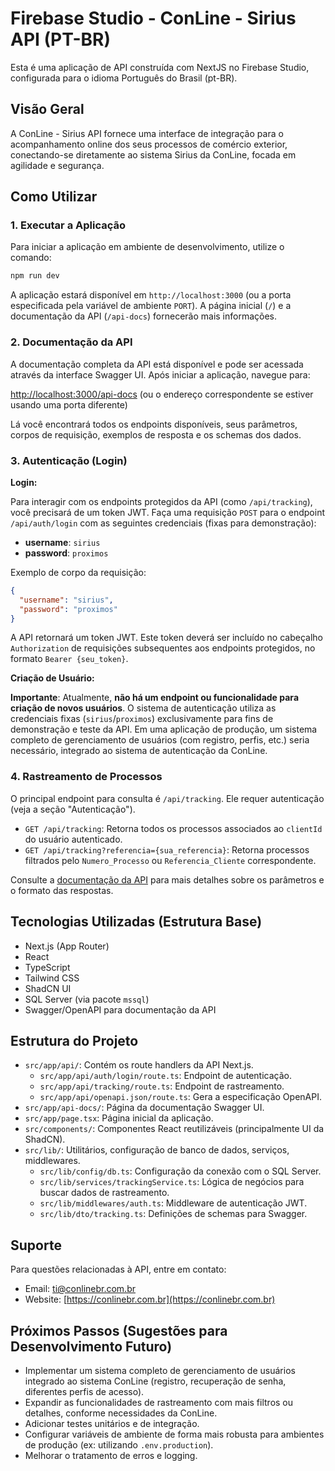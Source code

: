 # Firebase Studio - ConLine - Sirius API (PT-BR)

Esta é uma aplicação de API construída com NextJS no Firebase Studio, configurada para o idioma Português do Brasil (pt-BR).

## Visão Geral

A ConLine - Sirius API fornece uma interface de integração para o acompanhamento online dos seus processos de comércio exterior, conectando-se diretamente ao sistema Sirius da ConLine, focada em agilidade e segurança.

## Como Utilizar

### 1. Executar a Aplicação

Para iniciar a aplicação em ambiente de desenvolvimento, utilize o comando:

```bash
npm run dev
```

A aplicação estará disponível em `http://localhost:3000` (ou a porta especificada pela variável de ambiente `PORT`). A página inicial (`/`) e a documentação da API (`/api-docs`) fornecerão mais informações.

### 2. Documentação da API

A documentação completa da API está disponível e pode ser acessada através da interface Swagger UI. Após iniciar a aplicação, navegue para:

[http://localhost:3000/api-docs](http://localhost:3000/api-docs) (ou o endereço correspondente se estiver usando uma porta diferente)

Lá você encontrará todos os endpoints disponíveis, seus parâmetros, corpos de requisição, exemplos de resposta e os schemas dos dados.

### 3. Autenticação (Login)

**Login:**

Para interagir com os endpoints protegidos da API (como `/api/tracking`), você precisará de um token JWT. Faça uma requisição `POST` para o endpoint `/api/auth/login` com as seguintes credenciais (fixas para demonstração):

-   **username**: `sirius`
-   **password**: `proximos`

Exemplo de corpo da requisição:
```json
{
  "username": "sirius",
  "password": "proximos"
}
```
A API retornará um token JWT. Este token deverá ser incluído no cabeçalho `Authorization` de requisições subsequentes aos endpoints protegidos, no formato `Bearer {seu_token}`.

**Criação de Usuário:**

**Importante**: Atualmente, **não há um endpoint ou funcionalidade para criação de novos usuários**. O sistema de autenticação utiliza as credenciais fixas (`sirius`/`proximos`) exclusivamente para fins de demonstração e teste da API. Em uma aplicação de produção, um sistema completo de gerenciamento de usuários (com registro, perfis, etc.) seria necessário, integrado ao sistema de autenticação da ConLine.

### 4. Rastreamento de Processos

O principal endpoint para consulta é `/api/tracking`. Ele requer autenticação (veja a seção "Autenticação").

-   `GET /api/tracking`: Retorna todos os processos associados ao `clientId` do usuário autenticado.
-   `GET /api/tracking?referencia={sua_referencia}`: Retorna processos filtrados pelo `Numero_Processo` ou `Referencia_Cliente` correspondente.

Consulte a [documentação da API](/api-docs) para mais detalhes sobre os parâmetros e o formato das respostas.

## Tecnologias Utilizadas (Estrutura Base)

- Next.js (App Router)
- React
- TypeScript
- Tailwind CSS
- ShadCN UI
- SQL Server (via pacote `mssql`)
- Swagger/OpenAPI para documentação da API

## Estrutura do Projeto

-   `src/app/api/`: Contém os route handlers da API Next.js.
    -   `src/app/api/auth/login/route.ts`: Endpoint de autenticação.
    -   `src/app/api/tracking/route.ts`: Endpoint de rastreamento.
    -   `src/app/api/openapi.json/route.ts`: Gera a especificação OpenAPI.
-   `src/app/api-docs/`: Página da documentação Swagger UI.
-   `src/app/page.tsx`: Página inicial da aplicação.
-   `src/components/`: Componentes React reutilizáveis (principalmente UI da ShadCN).
-   `src/lib/`: Utilitários, configuração de banco de dados, serviços, middlewares.
    -   `src/lib/config/db.ts`: Configuração da conexão com o SQL Server.
    -   `src/lib/services/trackingService.ts`: Lógica de negócios para buscar dados de rastreamento.
    -   `src/lib/middlewares/auth.ts`: Middleware de autenticação JWT.
    -   `src/lib/dto/tracking.ts`: Definições de schemas para Swagger.

## Suporte

Para questões relacionadas à API, entre em contato:
- Email: ti@conlinebr.com.br
- Website: [https://conlinebr.com.br](https://conlinebr.com.br)

## Próximos Passos (Sugestões para Desenvolvimento Futuro)

- Implementar um sistema completo de gerenciamento de usuários integrado ao sistema ConLine (registro, recuperação de senha, diferentes perfis de acesso).
- Expandir as funcionalidades de rastreamento com mais filtros ou detalhes, conforme necessidades da ConLine.
- Adicionar testes unitários e de integração.
- Configurar variáveis de ambiente de forma mais robusta para ambientes de produção (ex: utilizando `.env.production`).
- Melhorar o tratamento de erros e logging.
